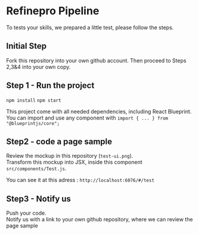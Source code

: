 # Refinepro Pipeline


To tests your skills, we prepared a little test, please follow the steps.

## Initial Step
Fork this repository into your own github account. Then proceed to Steps 2,3&4 into your own copy.

## Step 1 - Run the project
`npm install`
`npm start`

This project come with all needed dependencies, including React Blueprint. 
You can import and use any component with `import { ... } from "@blueprintjs/core";` 


## Step2 - code a page sample
Review the mockup in this repository (`test-ui.png`).    
Transform this mockup into JSX, inside this component `src/components/Test.js`.    

You can see it at this adress : `http://localhost:6076/#/test` 



## Step3 - Notify us
Push your code.    
Notify us with a link to your own github repository, where we can review the page sample
